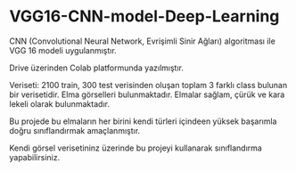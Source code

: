 # VGG16-CNN-model-Deep-Learning

CNN (Convolutional Neural Network, Evrişimli Sinir Ağları) algoritması ile VGG 16 modeli uygulanmıştır.

Drive üzerinden Colab platformunda yazılmıştır.

Veriseti: 2100 train, 300 test verisinden oluşan toplam 3 farklı class bulunan bir verisetidir. Elma görselleri bulunmaktadır. 
Elmalar sağlam, çürük ve kara lekeli olarak bulunmaktadır. 

Bu projede bu elmaların her birini kendi türleri içindeen yüksek başarımla doğru sınıflandırmak amaçlanmıştır.

Kendi görsel verisetininz üzerinde bu projeyi kullanarak sınıflandırma yapabilirsiniz.

